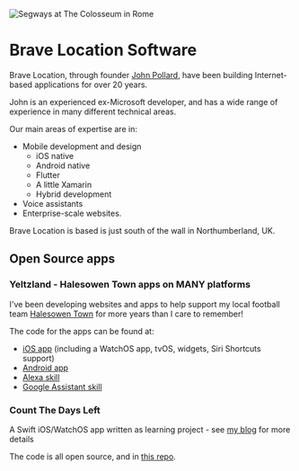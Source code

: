 ![Segways at The Colosseum in Rome](https://bravelocation.com/images/rome.png)

# Brave Location Software

Brave Location, through founder [John Pollard](https://bravelocation.com/cv), have been building Internet-based applications for over 20 years.

John is an experienced ex-Microsoft developer, 
    and has a wide range of experience in many different technical areas.

Our main areas of expertise are in:
 - Mobile development and design
    - iOS native
    - Android native
    - Flutter
    - A little Xamarin
    - Hybrid development 
 - Voice assistants
 - Enterprise-scale websites.

Brave Location is based is just south of the wall in Northumberland, UK.

## Open Source apps

### Yeltzland - Halesowen Town apps on MANY platforms

I've been developing websites and apps to help support my local football team [Halesowen Town](https://ht-fc.co.uk) for more years than I care to remember!

The code for the apps can be found at:

- [iOS app](https://github.com/bravelocation/yeltzland-ios) (including a WatchOS app, tvOS, widgets,  Siri Shortcuts support)
- [Android app](https://github.com/bravelocation/yeltzland-android)
- [Alexa skill](https://github.com/bravelocation/yeltzland-alexa)
- [Google Assistant skill](https://github.com/bravelocation/yeltzland-google-assistant)

### Count The Days Left

A Swift iOS/WatchOS app written as learning project - see [my blog](https://writingontablets.com/categories#Count%20The%20Days%20Left) for more details

The code is all open source, and in [this repo](https://github.com/bravelocation/daysleft).